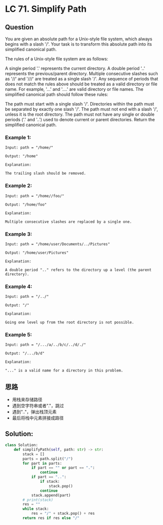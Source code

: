 # LC 71. Simplify Path

## Question
You are given an absolute path for a Unix-style file system, which always begins with a slash '/'. Your task is to transform this absolute path into its simplified canonical path.

The rules of a Unix-style file system are as follows:

A single period '.' represents the current directory.
A double period '..' represents the previous/parent directory.
Multiple consecutive slashes such as '//' and '///' are treated as a single slash '/'.
Any sequence of periods that does not match the rules above should be treated as a valid directory or file name. For example, '...' and '....' are valid directory or file names.
The simplified canonical path should follow these rules:

The path must start with a single slash '/'.
Directories within the path must be separated by exactly one slash '/'.
The path must not end with a slash '/', unless it is the root directory.
The path must not have any single or double periods ('.' and '..') used to denote current or parent directories.
Return the simplified canonical path.

### Example 1:

```
Input: path = "/home/"

Output: "/home"

Explanation:

The trailing slash should be removed.
```

### Example 2:

```
Input: path = "/home//foo/"

Output: "/home/foo"

Explanation:

Multiple consecutive slashes are replaced by a single one.
```

### Example 3:

```
Input: path = "/home/user/Documents/../Pictures"

Output: "/home/user/Pictures"

Explanation:

A double period ".." refers to the directory up a level (the parent directory).
```

### Example 4:

```
Input: path = "/../"

Output: "/"

Explanation:

Going one level up from the root directory is not possible.
```

### Example 5:

```
Input: path = "/.../a/../b/c/../d/./"

Output: "/.../b/d"

Explanation:

"..." is a valid name for a directory in this problem.
```
## 思路
* 用栈来存储路径
* 遇到空字符串或者"."，跳过
* 遇到".."，弹出栈顶元素
* 最后将栈中元素拼接成路径

## Solution:
    
```py
class Solution:
    def simplifyPath(self, path: str) -> str:
        stack = []
        parts = path.split("/")
        for part in parts:
            if part == "" or part == ".":
                continue
            if part == "..":
                if stack:
                    stack.pop()
                continue
            stack.append(part)
        # print(stack)
        res = ""
        while stack:
            res = "/" + stack.pop() + res
        return res if res else "/"
```